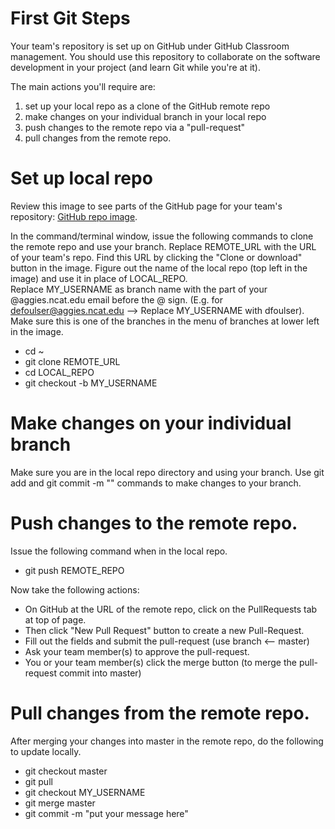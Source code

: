 # First Git Steps

Your team's repository is set up on GitHub under GitHub Classroom management.  You should use this repository
to collaborate on the software development in your project (and learn Git while you're at it). 

The main actions you'll require are:
1. set up your local repo as a clone of the GitHub remote repo
2. make changes on your individual branch in your local repo
3. push changes to the remote repo via a "pull-request"
4. pull changes from the remote repo.

# Set up local repo

Review this image to see parts of the GitHub page for your team's repository: [GitHub repo image](git-repo-url.png).

In the command/terminal window, issue the following commands to clone the remote repo and use your branch. 
Replace REMOTE_URL with the URL of your team's repo.  Find this URL by clicking the "Clone or download" button in the image.
Figure out the name of the local repo (top left in the image) and use it in place of LOCAL_REPO.  
Replace MY_USERNAME as branch name with the part of your @aggies.ncat.edu email 
before the @ sign. (E.g. for defoulser@aggies.ncat.edu --> Replace MY_USERNAME with dfoulser).  Make sure this is one
of the branches in the menu of branches at lower left in the image.

* cd ~
* git clone REMOTE_URL
* cd LOCAL_REPO
* git checkout -b MY_USERNAME

# Make changes on your individual branch

Make sure you are in the local repo directory and using your branch.  Use git add and git commit -m "" commands
to make changes to your branch.

# Push changes to the remote repo.

Issue the following command when in the local repo.

* git push REMOTE_REPO

Now take the following actions:

* On GitHub at the URL of the remote repo, click on the PullRequests tab at top of page.  
* Then click "New Pull Request" button to create a new Pull-Request.  
* Fill out the fields and submit the pull-request (use branch <-- master)
* Ask your team member(s) to approve the pull-request.
* You or your team member(s) click the merge button (to merge the pull-request commit into master)

# Pull changes from the remote repo.

After merging your changes into master in the remote repo, do the following to update locally.

* git checkout master
* git pull
* git checkout MY_USERNAME 
* git merge master
* git commit -m "put your message here"
